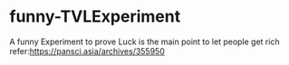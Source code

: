 # funny-TVLExperiment
A funny Experiment to prove Luck is the main point to let people get rich
refer:https://pansci.asia/archives/355950
